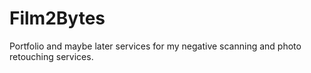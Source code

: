 # Film2Bytes
Portfolio and maybe later services for my negative scanning and photo retouching services.
